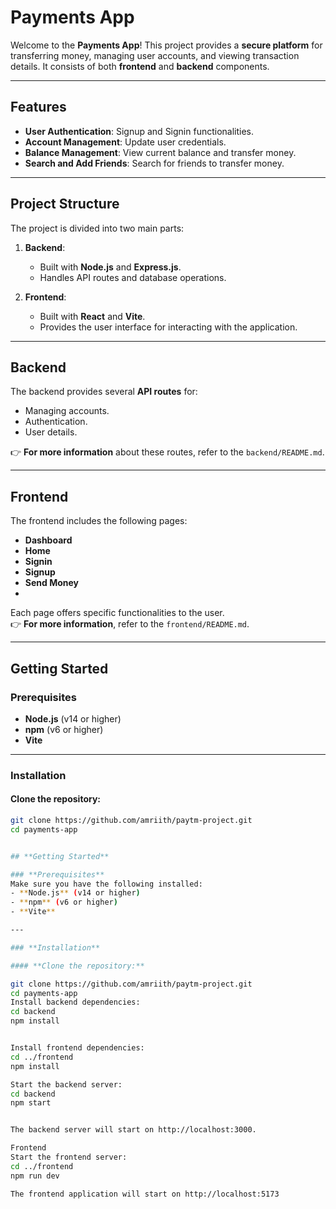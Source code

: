 # **Payments App**

Welcome to the **Payments App**! This project provides a **secure platform** for transferring money, managing user accounts, and viewing transaction details. It consists of both **frontend** and **backend** components.

---

## **Features**
- **User Authentication**: Signup and Signin functionalities.
- **Account Management**: Update user credentials.
- **Balance Management**: View current balance and transfer money.
- **Search and Add Friends**: Search for friends to transfer money.

---

## **Project Structure**
The project is divided into two main parts:

1. **Backend**:
   - Built with **Node.js** and **Express.js**.
   - Handles API routes and database operations.

2. **Frontend**:
   - Built with **React** and **Vite**.
   - Provides the user interface for interacting with the application.

---

## **Backend**
The backend provides several **API routes** for:
- Managing accounts.
- Authentication.
- User details.

👉 **For more information** about these routes, refer to the `backend/README.md`.

---

## **Frontend**
The frontend includes the following pages:
- **Dashboard**
- **Home**
- **Signin**
- **Signup**
- **Send Money**
- 

Each page offers specific functionalities to the user.  
👉 **For more information**, refer to the `frontend/README.md`.

---

## **Getting Started**

### **Prerequisites**
- **Node.js** (v14 or higher)
- **npm** (v6 or higher)
- **Vite**

---

### **Installation**

#### **Clone the repository:**
```bash
git clone https://github.com/amriith/paytm-project.git
cd payments-app


## **Getting Started**

### **Prerequisites**
Make sure you have the following installed:
- **Node.js** (v14 or higher)
- **npm** (v6 or higher)
- **Vite**

---

### **Installation**

#### **Clone the repository:**

git clone https://github.com/amriith/paytm-project.git
cd payments-app
Install backend dependencies:
cd backend
npm install


Install frontend dependencies:
cd ../frontend
npm install

Start the backend server:
cd backend
npm start


The backend server will start on http://localhost:3000.

Frontend
Start the frontend server:
cd ../frontend
npm run dev

The frontend application will start on http://localhost:5173

